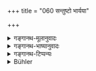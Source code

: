 +++
title = "060 सन्तुष्टो भार्यया"

+++

<details><summary>गङ्गानथ-मूलानुवादः</summary>

In that family, where the husband is pleased with his wife and the wife with her husband, happiness will assuredly be lasting.—(60)


(Note: the above is an alternate translation by George Bühler)


Verses 57—66 are omitted by Medhātithi. [Query—are they interpolations?] “These are very probably a later addition. The corresponding section in the Mahābhārata, 13.46 stops right here also.”—Hopkins. They are all quoted in Vivādaratnākara and in Parāśaramādhava.
</details>

<details><summary>गङ्गानथ-भाष्यानुवादः</summary>

\[Verses 57 to 66 have been omitted by Medhātithi.\]
</details>

<details><summary>गङ्गानथ-टिप्पन्यः</summary>

> Verses 57—66 are omitted by Medhātithi. *\[Query*—are they > interpolations?\] “These are very probably a later addition. The > corresponding section in the Mahābhārata, 13.46 stops right here > also.”—Hopkins. They are all quoted in *Vivādaratnākara* and in > *Parāśaramādhava*.

This verse is quoted in *Vivādaratnākara* (p. 421);—and in
*Parāśaramādhava* (Ācāra, p, 506).
</details>

<details><summary>Bühler</summary>

060	In that family, where the husband is pleased with his wife and the wife with her husband, happiness will assuredly be lasting.
</details>
